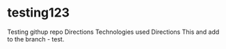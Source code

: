 # testing123
Testing githup repo
Directions
Technologies used
Directions
This and add to the branch - test.

